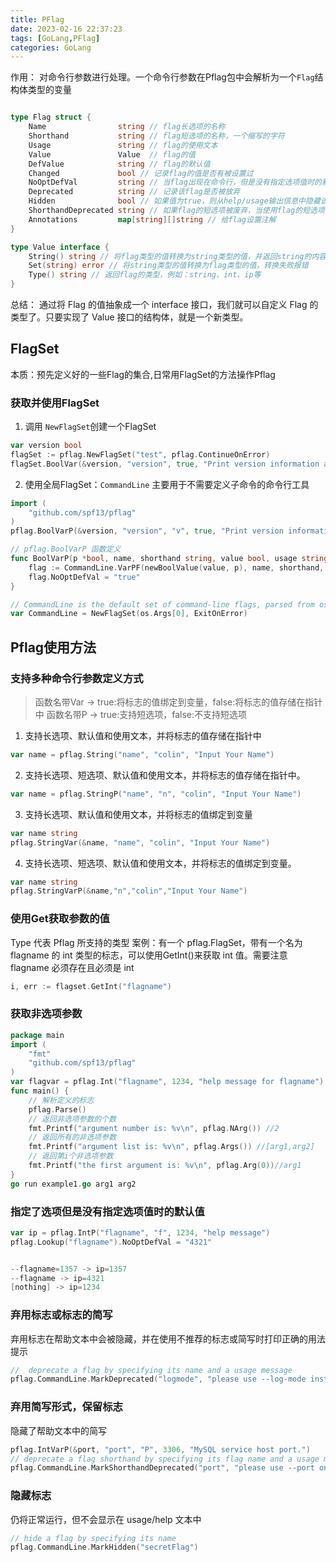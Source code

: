 ```yaml
---
title: PFlag
date: 2023-02-16 22:37:23
tags: [GoLang,PFlag]
categories: GoLang
---
```


作用：
对命令行参数进行处理。一个命令行参数在Pflag包中会解析为一个`Flag`结构体类型的变量
```go

type Flag struct {
    Name                string // flag长选项的名称
    Shorthand           string // flag短选项的名称，一个缩写的字符
    Usage               string // flag的使用文本
    Value               Value  // flag的值
    DefValue            string // flag的默认值
    Changed             bool // 记录flag的值是否有被设置过
    NoOptDefVal         string // 当flag出现在命令行，但是没有指定选项值时的默认值
    Deprecated          string // 记录该flag是否被放弃
    Hidden              bool // 如果值为true，则从help/usage输出信息中隐藏该flag
    ShorthandDeprecated string // 如果flag的短选项被废弃，当使用flag的短选项时打印该信息
    Annotations         map[string][]string // 给flag设置注解
}

type Value interface {
    String() string // 将flag类型的值转换为string类型的值，并返回string的内容
    Set(string) error // 将string类型的值转换为flag类型的值，转换失败报错
    Type() string // 返回flag的类型，例如：string、int、ip等
}
```
总结：
通过将 Flag 的值抽象成一个 interface 接口，我们就可以自定义 Flag 的类型了。只要实现了 Value 接口的结构体，就是一个新类型。


## FlagSet
本质：预先定义好的一些Flag的集合,日常用FlagSet的方法操作Pflag
### 获取并使用FlagSet
1. 调用 `NewFlagSet`创建一个FlagSet
```go
var version bool
flagSet := pflag.NewFlagSet("test", pflag.ContinueOnError)
flagSet.BoolVar(&version, "version", true, "Print version information and quit.")
```
2. 使用全局FlagSet：`CommandLine`
主要用于不需要定义子命令的命令行工具
```go
import (
    "github.com/spf13/pflag"
)
pflag.BoolVarP(&version, "version", "v", true, "Print version information and quit.")

// pflag.BoolVarP 函数定义
func BoolVarP(p *bool, name, shorthand string, value bool, usage string) {
    flag := CommandLine.VarPF(newBoolValue(value, p), name, shorthand, usage)
    flag.NoOptDefVal = "true"
}

// CommandLine is the default set of command-line flags, parsed from os.Args.
var CommandLine = NewFlagSet(os.Args[0], ExitOnError)
```

## Pflag使用方法
### 支持多种命令行参数定义方式
> 函数名带Var -> true:将标志的值绑定到变量，false:将标志的值存储在指针中
> 函数名带P -> true:支持短选项，false:不支持短选项


1. 支持长选项、默认值和使用文本，并将标志的值存储在指针中
```go
var name = pflag.String("name", "colin", "Input Your Name")
```
2. 支持长选项、短选项、默认值和使用文本，并将标志的值存储在指针中。
```go
var name = pflag.StringP("name", "n", "colin", "Input Your Name")
```
3. 支持长选项、默认值和使用文本，并将标志的值绑定到变量
```go
var name string
pflag.StringVar(&name, "name", "colin", "Input Your Name")
```
4. 支持长选项、短选项、默认值和使用文本，并将标志的值绑定到变量。
```go
var name string
pflag.StringVarP(&name,"n","colin","Input Your Name")
```

### 使用Get<Type>获取参数的值
Type 代表 Pflag 所支持的类型
案例：有一个 pflag.FlagSet，带有一个名为 flagname 的 int 类型的标志，可以使用GetInt()来获取 int 值。需要注意 flagname 必须存在且必须是 int
```go
i, err := flagset.GetInt("flagname")
```

### 获取非选项参数
```go
package main
import (
    "fmt"
    "github.com/spf13/pflag"
)
var flagvar = pflag.Int("flagname", 1234, "help message for flagname")
func main() {
    // 解析定义的标志
    pflag.Parse()
    // 返回非选项参数的个数
    fmt.Printf("argument number is: %v\n", pflag.NArg()) //2
    // 返回所有的非选项参数
    fmt.Printf("argument list is: %v\n", pflag.Args()) //[arg1,arg2]
    // 返回第i个非选项参数
    fmt.Printf("the first argument is: %v\n", pflag.Arg(0))//arg1
}
go run example1.go arg1 arg2
```

### 指定了选项但是没有指定选项值时的默认值
```go
var ip = pflag.IntP("flagname", "f", 1234, "help message")
pflag.Lookup("flagname").NoOptDefVal = "4321"


--flagname=1357 -> ip=1357
--flagname -> ip=4321
[nothing] -> ip=1234
```

### 弃用标志或标志的简写
弃用标志在帮助文本中会被隐藏，并在使用不推荐的标志或简写时打印正确的用法提示
```go
//  deprecate a flag by specifying its name and a usage message
pflag.CommandLine.MarkDeprecated("logmode", "please use --log-mode instead")
```

### 弃用简写形式，保留标志
隐藏了帮助文本中的简写 
```go
pflag.IntVarP(&port, "port", "P", 3306, "MySQL service host port.")
// deprecate a flag shorthand by specifying its flag name and a usage message
pflag.CommandLine.MarkShorthandDeprecated("port", "please use --port only")
```

### 隐藏标志
仍将正常运行，但不会显示在 usage/help 文本中
```go
// hide a flag by specifying its name
pflag.CommandLine.MarkHidden("secretFlag")
```
